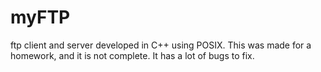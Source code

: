 # myFTP
ftp client and server developed in C++ using POSIX.
This was made for a homework, and it is not complete. It has a lot of bugs to fix.
